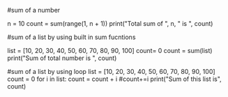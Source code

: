 #sum of a number

n = 10
count = sum(range(1, n + 1))
print("Total sum of ", n, " is ", count)


#sum of a list by using built in sum fucntions

list = [10, 20, 30, 40, 50, 60, 70, 80, 90, 100]
count= 0
count = sum(list)
print("Sum of total number is ", count)


#sum of a list by using loop
list = [10, 20, 30, 40, 50, 60, 70, 80, 90, 100]
count = 0
for i in list:
    count = count + i  #count+=i
print("Sum of this list is", count)
